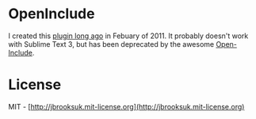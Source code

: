 # OpenInclude
I created this [plugin long ago](http://www.sublimetext.com/forum/viewtopic.php?f=5&t=1686&p=7797) in Febuary of 2011. It probably doesn't work with Sublime Text 3, but has been deprecated by the awesome [Open-Include](http://www.github.com/SublimeText/Open-Include).

# License
MIT - [http://jbrooksuk.mit-license.org](http://jbrooksuk.mit-license.org)